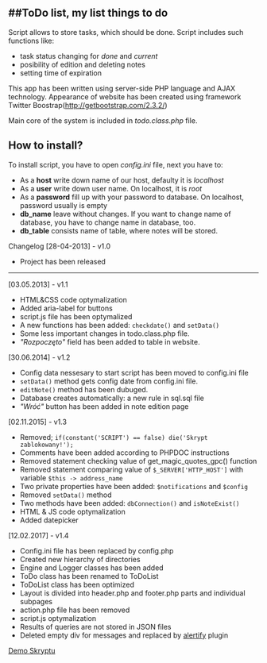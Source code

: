 ##ToDo list, my list things to do
-----------------

Script allows to store tasks, which should be done. Script includes such functions like:
- task status changing for *done* and *current*
- posibility of edition and deleting notes
- setting time of expiration

This app has been written using server-side PHP language and AJAX technology. Appearance of website has been created using framework Twitter Boostrap(http://getbootstrap.com/2.3.2/)

Main core of the system is included in *todo.class.php* file. 

How to install?
-----------------

To install script, you have to open *config.ini* file, next you have to:

- As a **host** write down name of our host, defaulty it is *localhost*
- As a **user** write down user name. On localhost, it is *root*
- As a **password** fill up with your password to database. On localhost, password usually is empty
- **db_name** leave without changes. If you want to change name of database, you have to change name in database, too.
- **db_table** consists name of table, where notes will be stored. 

Changelog
[28-04-2013] - v1.0
+ Project has been released

--------
[03.05.2013] - v1.1
- HTML&CSS code optymalization
- Added aria-label for buttons
- script.js file has been optymalized
- A new functions has been added: `checkdate()` and `setData()`
- Some less important changes in todo.class.php file.
- *"Rozpoczęto"* field has been added to table in website.

[30.06.2014] - v1.2 
- Config data nessesary to start script has been moved to config.ini file 
- `setData()` method gets config date from config.ini file. 
- `editNote()` method has been dubuged.
- Database creates automatically: a new rule in sql.sql file 
- *"Wróć"* button has been added in note edition page

[02.11.2015] - v1.3
- Removed; `if(constant('SCRIPT') == false) die('Skrypt zablokowany!');`
- Comments have been added according to PHPDOC instructions
- Removed statement checking value of get_magic_quotes_gpc() function
- Removed statement comparing value of `$_SERVER['HTTP_HOST']` with variable `$this -> address_name`
- Two private properties have been added:  `$notifications` and `$config`
- Removed `setData()` method 
- Two methods have been added: `dbConnection()` and `isNoteExist()`
- HTML & JS code optymalization
- Added datepicker

[12.02.2017] - v1.4
+ Config.ini file has been replaced by config.php 
+ Created new hierarchy of directories
+ Engine and Logger classes has been added
+ ToDo class has been renamed to ToDoList 
+ ToDoList class has been optimized
+ Layout is divided into header.php and footer.php parts and individual subpages
+ action.php file has been removed 
+ script.js optymalization
+ Results of queries are not stored in JSON files
+ Deleted empty div for messages and replaced by [alertify](http://fabien-d.github.io/alertify.js/) plugin

[Demo Skryptu](http://skryptoteka.rynko.pl/moja-lista-todo-czyli-lista-rzeczy-do-zrobienia)
